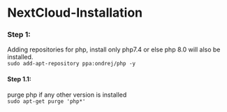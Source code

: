 # NextCloud-Installation
### Step 1:
Adding repositories for php, install only php7.4 or else php 8.0 will also be installed.\
```sudo add-apt-repository ppa:ondrej/php -y```
#### Step 1.1:
purge php if any other version is installed\
```sudo apt-get purge 'php*'```
